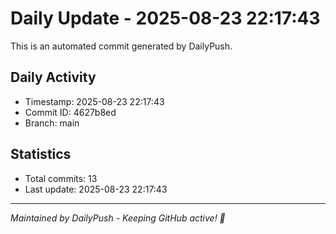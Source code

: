 # Daily Update - 2025-08-23 22:17:43

This is an automated commit generated by DailyPush.

## Daily Activity
- Timestamp: 2025-08-23 22:17:43
- Commit ID: 4627b8ed
- Branch: main

## Statistics
- Total commits: 13
- Last update: 2025-08-23 22:17:43

---
*Maintained by DailyPush - Keeping GitHub active! 🚀*
